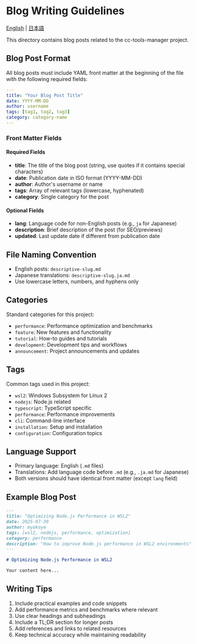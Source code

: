 # Blog Writing Guidelines

[English](README.md) | [日本語](README.ja.md)

This directory contains blog posts related to the cc-tools-manager project.

## Blog Post Format

All blog posts must include YAML front matter at the beginning of the file with the following required fields:

```yaml
---
title: "Your Blog Post Title"
date: YYYY-MM-DD
author: username
tags: [tag1, tag2, tag3]
category: category-name
---
```

### Front Matter Fields

#### Required Fields
- **title**: The title of the blog post (string, use quotes if it contains special characters)
- **date**: Publication date in ISO format (YYYY-MM-DD)
- **author**: Author's username or name
- **tags**: Array of relevant tags (lowercase, hyphenated)
- **category**: Single category for the post

#### Optional Fields
- **lang**: Language code for non-English posts (e.g., `ja` for Japanese)
- **description**: Brief description of the post (for SEO/previews)
- **updated**: Last update date if different from publication date

## File Naming Convention

- English posts: `descriptive-slug.md`
- Japanese translations: `descriptive-slug.ja.md`
- Use lowercase letters, numbers, and hyphens only

## Categories

Standard categories for this project:
- `performance`: Performance optimization and benchmarks
- `feature`: New features and functionality
- `tutorial`: How-to guides and tutorials
- `development`: Development tips and workflows
- `announcement`: Project announcements and updates

## Tags

Common tags used in this project:
- `wsl2`: Windows Subsystem for Linux 2
- `nodejs`: Node.js related
- `typescript`: TypeScript specific
- `performance`: Performance improvements
- `cli`: Command-line interface
- `installation`: Setup and installation
- `configuration`: Configuration topics

## Language Support

- Primary language: English (`.md` files)
- Translations: Add language code before `.md` (e.g., `.ja.md` for Japanese)
- Both versions should have identical front matter (except `lang` field)

## Example Blog Post

```markdown
---
title: "Optimizing Node.js Performance in WSL2"
date: 2025-07-30
author: myokoym
tags: [wsl2, nodejs, performance, optimization]
category: performance
description: "How to improve Node.js performance in WSL2 environments"
---

# Optimizing Node.js Performance in WSL2

Your content here...
```

## Writing Tips

1. Include practical examples and code snippets
2. Add performance metrics and benchmarks where relevant
3. Use clear headings and subheadings
4. Include a TL;DR section for longer posts
5. Add references and links to related resources
6. Keep technical accuracy while maintaining readability